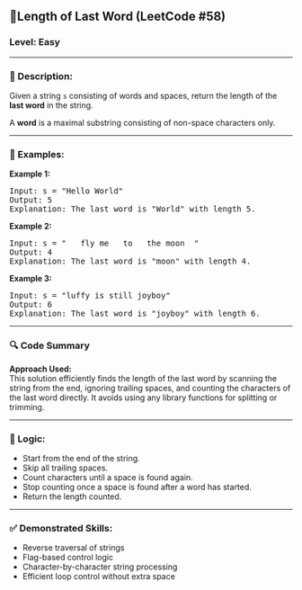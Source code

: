 <h2>🧩Length of Last Word (LeetCode #58)</h2>

<h3> <b> Level: Easy </b> </h3>


---

<h3>📝 Description:</h3>
Given a string <code>s</code> consisting of words and spaces, return the length of the <b>last word</b> in the string.

A <b>word</b> is a maximal substring consisting of non-space characters only.

---

<h3>📌 Examples:</h3>

<b>Example 1:</b>  
<pre>
Input: s = "Hello World"
Output: 5
Explanation: The last word is "World" with length 5.
</pre>

<b>Example 2:</b>  
<pre>
Input: s = "   fly me   to   the moon  "
Output: 4
Explanation: The last word is "moon" with length 4.
</pre>

<b>Example 3:</b>  
<pre>
Input: s = "luffy is still joyboy"
Output: 6
Explanation: The last word is "joyboy" with length 6.
</pre>

---

<h3>🔍 Code Summary</h3>

<b>Approach Used:</b>  
This solution efficiently finds the length of the last word by scanning the string from the end, ignoring trailing spaces, and counting the characters of the last word directly. It avoids using any library functions for splitting or trimming.

---

<h3>🧠 Logic:</h3>

<ul>
  <li>Start from the end of the string.</li>
  <li>Skip all trailing spaces.</li>
  <li>Count characters until a space is found again.</li>
  <li>Stop counting once a space is found after a word has started.</li>
  <li>Return the length counted.</li>
</ul>

---

<h3>✅ Demonstrated Skills:</h3>

<ul>
  <li>Reverse traversal of strings</li>
  <li>Flag-based control logic</li>
  <li>Character-by-character string processing</li>
  <li>Efficient loop control without extra space</li>
</ul>
